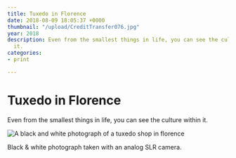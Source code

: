 ```yaml
---
title: Tuxedo in Florence
date: 2018-08-09 18:05:37 +0000
thumbnail: "/upload/CreditTransfer076.jpg"
year: 2018
description: Even from the smallest things in life, you can see the culture within
  it.
categories:
- print

---
```

# Tuxedo in Florence

Even from the smallest things in life, you can see the culture within it.

![A black and white photograph of a tuxedo shop in florence](/upload/CreditTransfer076.jpg "Tuxedo in Florence")

Black & white photograph taken with an analog SLR camera.